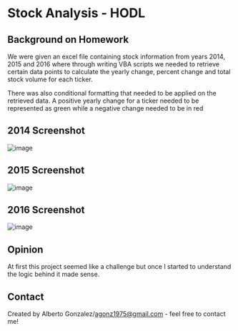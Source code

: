 # Stock Analysis - HODL

## Background on Homework
We were given an excel file containing stock information from years 2014, 2015 and 2016 where through writing VBA scripts we needed to retrieve certain data points to calculate the yearly change, percent change and total stock volume for each ticker.

There was also conditional formatting that needed to be applied on the retrieved data. A positive yearly change for a ticker needed to be represented as green while a negative change needed to be in red

## 2014 Screenshot
![image](https://user-images.githubusercontent.com/78628287/115042992-0292d580-9ea2-11eb-9eea-87d513f24d58.png)

## 2015 Screenshot
![image](https://user-images.githubusercontent.com/78628287/115043025-0aeb1080-9ea2-11eb-94bd-fb8d047ce029.png)

## 2016 Screenshot
![image](https://user-images.githubusercontent.com/78628287/115042411-6ff23680-9ea1-11eb-9c07-7bc081620e2d.png)

## Opinion
At first this project seemed like a challenge but once I started to understand the logic behind it made sense.

## Contact
Created by Alberto Gonzalez/agonz1975@gmail.com - feel free to contact me!
